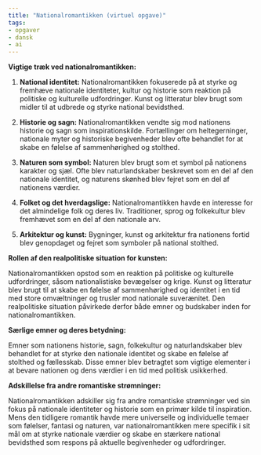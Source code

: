 ```yaml
---
title: "Nationalromantikken (virtuel opgave)"
tags: 
- opgaver
- dansk
- ai
---
```

**Vigtige træk ved nationalromantikken:**

1. **National identitet:** Nationalromantikken fokuserede på at styrke og fremhæve nationale identiteter, kultur og historie som reaktion på politiske og kulturelle udfordringer. Kunst og litteratur blev brugt som midler til at udbrede og styrke national bevidsthed.

2. **Historie og sagn:** Nationalromantikken vendte sig mod nationens historie og sagn som inspirationskilde. Fortællinger om heltegerninger, nationale myter og historiske begivenheder blev ofte behandlet for at skabe en følelse af sammenhørighed og stolthed.

3. **Naturen som symbol:** Naturen blev brugt som et symbol på nationens karakter og sjæl. Ofte blev naturlandskaber beskrevet som en del af den nationale identitet, og naturens skønhed blev fejret som en del af nationens værdier.

4. **Folket og det hverdagslige:** Nationalromantikken havde en interesse for det almindelige folk og deres liv. Traditioner, sprog og folkekultur blev fremhævet som en del af den nationale arv.

5. **Arkitektur og kunst:** Bygninger, kunst og arkitektur fra nationens fortid blev genopdaget og fejret som symboler på national stolthed.

**Rollen af den realpolitiske situation for kunsten:**

Nationalromantikken opstod som en reaktion på politiske og kulturelle udfordringer, såsom nationalistiske bevægelser og krige. Kunst og litteratur blev brugt til at skabe en følelse af sammenhørighed og identitet i en tid med store omvæltninger og trusler mod nationale suverænitet. Den realpolitiske situation påvirkede derfor både emner og budskaber inden for nationalromantikken.

**Særlige emner og deres betydning:**

Emner som nationens historie, sagn, folkekultur og naturlandskaber blev behandlet for at styrke den nationale identitet og skabe en følelse af stolthed og fællesskab. Disse emner blev betragtet som vigtige elementer i at bevare nationen og dens værdier i en tid med politisk usikkerhed.

**Adskillelse fra andre romantiske strømninger:**

Nationalromantikken adskiller sig fra andre romantiske strømninger ved sin fokus på nationale identiteter og historie som en primær kilde til inspiration. Mens den tidligere romantik havde mere universelle og individuelle temaer som følelser, fantasi og naturen, var nationalromantikken mere specifik i sit mål om at styrke nationale værdier og skabe en stærkere national bevidsthed som respons på aktuelle begivenheder og udfordringer.